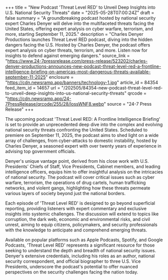 +++
title = "New Podcast 'Threat Level RED' to Unveil Deep Insights into U.S. National Security Threats"
date = "2025-05-28T07:00:24Z"
draft = false
summary = "A groundbreaking podcast hosted by national security expert Charles Denyer will delve into the multifaceted threats facing the United States, offering expert analysis on cyber warfare, terrorism, and more, starting September 11, 2025."
description = "Charles Denyer Productions launches Threat Level RED podcast, diving into the hidden dangers facing the U.S. Hosted by Charles Denyer, the podcast offers expert analysis on cyber threats, terrorism, and more. Listen now for insights to defend against emerging dangers."
source_link = "https://www.24-7pressrelease.com/press-release/523202/charles-denyer-productions-announces-new-podcast-threat-level-red-a-frontline-intelligence-briefing-on-americas-most-dangerous-threats-available-september-11-2025"
enclosure = "https://cdn.newsramp.app/banners/technology-1.jpg"
article_id = 84354
feed_item_id = 14657
url = "/202505/84354-new-podcast-threat-level-red-to-unveil-deep-insights-into-us-national-security-threats"
qrcode = "https://cdn.newsramp.app/24-7PressRelease/qrcode/255/28/lossWNF8.webp"
source = "24-7 Press Release"
+++

<p>The upcoming podcast 'Threat Level RED: A Frontline Intelligence Briefing' is set to provide an unprecedented deep dive into the complex and evolving national security threats confronting the United States. Scheduled to premiere on September 11, 2025, the podcast aims to shed light on a wide array of challenges, from cyber-attacks to domestic instability, hosted by Charles Denyer, a seasoned expert with over twenty years of experience in advising top government officials.</p><p>Denyer's unique vantage point, derived from his close work with U.S. Presidents' Chiefs of Staff, Vice Presidents, Cabinet members, and leading intelligence officers, equips him to offer insightful analysis on the intricacies of national security. The podcast will cover critical issues such as cyber warfare, terrorism, the operations of drug cartels, human trafficking networks, and violent gangs, highlighting how these threats permeate various layers of society beyond just the national borders.</p><p>Each episode of 'Threat Level RED' is designed to go beyond superficial reporting, providing listeners with expert commentary and exclusive insights into systemic challenges. The discussion will extend to topics like corruption, the dark web, economic and environmental risks, and civil unrest, aiming to equip citizens, policymakers, and security professionals with the knowledge to anticipate and comprehend emerging threats.</p><p>Available on popular platforms such as Apple Podcasts, Spotify, and Google Podcasts, 'Threat Level RED' represents a significant resource for those seeking to understand the depth and breadth of national security issues. Denyer's extensive credentials, including his roles as an author, national security correspondent, and official biographer to three U.S. Vice Presidents, underscore the podcast's potential to offer nuanced perspectives on the security challenges facing the nation today.</p>